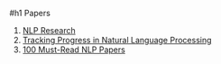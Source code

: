 #h1 Papers

1. [NLP Research](http://www.katrinerk.com/home/research/publications)
2. [Tracking Progress in Natural Language Processing](http://nlpprogress.com/)
3. [100 Must-Read NLP Papers](https://github.com/mhagiwara/100-nlp-papers)